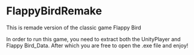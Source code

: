 # FlappyBirdRemake
This is remade version of the classic game Flappy Bird

In order to run this game, you need to extract both the UnityPlayer and Flappy Bird_Data. After which you are free to open the .exe file and enjoy!
